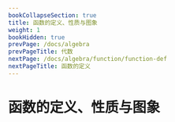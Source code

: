 ```yaml
---
bookCollapseSection: true
title: 函数的定义、性质与图象
weight: 1
bookHidden: true
prevPage: /docs/algebra
prevPageTitle: 代数
nextPage: /docs/algebra/function/function-def
nextPageTitle: 函数的定义
---
```


# 函数的定义、性质与图象

